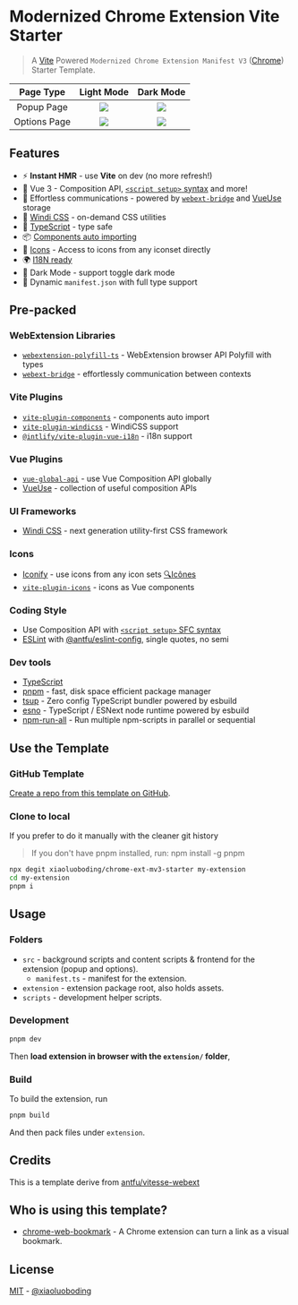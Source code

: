 # Modernized Chrome Extension Vite Starter

> A [Vite](https://vitejs.dev/) Powered `Modernized Chrome Extension Manifest V3` ([Chrome](https://developer.chrome.com/docs/extensions/mv3/getstarted/)) Starter Template.

|  Page Type   |                                                             Light Mode                                                              |                                                             Dark Mode                                                              |
| :----------: | :---------------------------------------------------------------------------------------------------------------------------------: | :--------------------------------------------------------------------------------------------------------------------------------: |
|  Popup Page  |  ![](https://cdn.jsdelivr.net/gh/xiaoluoboding/image-hub-for-repo@latest/chrome-ext-mv3-starter/202107_extpreview_popup_light.png)  |  ![](https://cdn.jsdelivr.net/gh/xiaoluoboding/image-hub-for-repo@latest/chrome-ext-mv3-starter/202107_extpreview_popup_dark.png)  |
| Options Page | ![](https://cdn.jsdelivr.net/gh/xiaoluoboding/image-hub-for-repo@latest/chrome-ext-mv3-starter/202107_extpreview_options_light.png) | ![](https://cdn.jsdelivr.net/gh/xiaoluoboding/image-hub-for-repo@latest/chrome-ext-mv3-starter/202107_extpreview_options_dark.png) |

## Features

- ⚡️ **Instant HMR** - use **Vite** on dev (no more refresh!)
- 🥝 Vue 3 - Composition API, [`<script setup>` syntax](https://github.com/vuejs/rfcs/blob/master/active-rfcs/0040-script-setup.md) and more!
- 💬 Effortless communications - powered by [`webext-bridge`](https://github.com/antfu/webext-bridge) and [VueUse](https://github.com/antfu/vueuse) storage
- 🍃 [Windi CSS](https://windicss.org/) - on-demand CSS utilities
- 🦾 [TypeScript](https://www.typescriptlang.org/) - type safe
- 📦 [Components auto importing](./src/components)
- 🌟 [Icons](./src/components) - Access to icons from any iconset directly
- 🌍 [I18N ready](src/locales)
- 🌛 Dark Mode - support toggle dark mode
- 📃 Dynamic `manifest.json` with full type support

## Pre-packed

### WebExtension Libraries

- [`webextension-polyfill-ts`](https://github.com/Lusito/webextension-polyfill-ts) - WebExtension browser API Polyfill with types
- [`webext-bridge`](https://github.com/antfu/webext-bridge) - effortlessly communication between contexts

### Vite Plugins

- [`vite-plugin-components`](https://github.com/antfu/vite-plugin-components) - components auto import
- [`vite-plugin-windicss`](https://github.com/antfu/vite-plugin-windicss) - WindiCSS support
- [`@intlify/vite-plugin-vue-i18n`](https://github.com/intlify/bundle-tools/blob/main/packages/vite-plugin-vue-i18n/README.md) - i18n support

### Vue Plugins

- [`vue-global-api`](https://github.com/antfu/vue-global-api) - use Vue Composition API globally
- [VueUse](https://github.com/antfu/vueuse) - collection of useful composition APIs

### UI Frameworks

- [Windi CSS](https://github.com/windicss/windicss) - next generation utility-first CSS framework

### Icons

- [Iconify](https://iconify.design) - use icons from any icon sets [🔍Icônes](https://icones.netlify.app/)
- [`vite-plugin-icons`](https://github.com/antfu/vite-plugin-icons) - icons as Vue components

### Coding Style

- Use Composition API with [`<script setup>` SFC syntax](https://github.com/vuejs/rfcs/pull/227)
- [ESLint](https://eslint.org/) with [@antfu/eslint-config](https://github.com/antfu/eslint-config), single quotes, no semi

### Dev tools

- [TypeScript](https://www.typescriptlang.org/)
- [pnpm](https://pnpm.js.org/) - fast, disk space efficient package manager
- [tsup](https://github.com/egoist/tsup) - Zero config TypeScript bundler powered by esbuild
- [esno](https://github.com/antfu/esno) - TypeScript / ESNext node runtime powered by esbuild
- [npm-run-all](https://github.com/mysticatea/npm-run-all) - Run multiple npm-scripts in parallel or sequential

## Use the Template

### GitHub Template

[Create a repo from this template on GitHub](https://github.com/xiaoluoboding/chrome-ext-mv3-starter/generate).

### Clone to local

If you prefer to do it manually with the cleaner git history

> If you don't have pnpm installed, run: npm install -g pnpm

```bash
npx degit xiaoluoboding/chrome-ext-mv3-starter my-extension
cd my-extension
pnpm i
```

## Usage

### Folders

- `src` - background scripts and content scripts & frontend for the extension (popup and options).
  - `manifest.ts` - manifest for the extension.
- `extension` - extension package root, also holds assets.
- `scripts` - development helper scripts.

### Development

```bash
pnpm dev
```

Then **load extension in browser with the `extension/` folder**,

### Build

To build the extension, run

```bash
pnpm build
```

And then pack files under `extension`.

## Credits

This is a template derive from [antfu/vitesse-webext](https://github.com/antfu/vitesse-webext)

## Who is using this template?

- [chrome-web-bookmark](https://github.com/xiaoluoboding/chrome-web-bookmark) - A Chrome extension can turn a link as a visual bookmark.

## License

[MIT](./LICENSE) - [@xiaoluoboding](https://github.com/xiaoluoboding)
